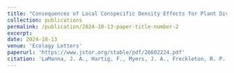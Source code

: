 ```yaml
---
title: "Consequences of Local Conspecific Density Effects for Plant Diversity and Community Dynamics"
collection: publications
permalink: /publication/2024-10-13-paper-title-number-2
excerpt: 
date: 2024-10-13
venue: 'Ecology Letters'
paperurl: 'https://www.jstor.org/stable/pdf/26602224.pdf'
citation: 'LaManna, J. A., Hartig, F., Myers, J. A., Freckleton, R. P., Detto, M., Doolittle, C. J., Bachelot, B., Bagchi, R., Comita, L. S., Huanca-Nunez, N., Hülsmann, L., Jevon, F. V., Johnson, D. J., Krishnadas, M., Magee, L. J., Mangan, S. A., Milici, V. R., Murengera, A. L. B., Surendra, A., … Delavaux, C. S. (2024). &quot;Consequences of Local Conspecific Density Effects for Plant Diversity and Community Dynamics.&quot; <i>Ecology Letters</i>.  27(9):e14506. https://doi.org/10.1111/ele.14506'
---
```

